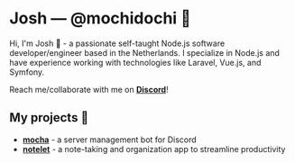 
# Josh &mdash; @mochidochi 🌱

Hi, I'm Josh 👋 - a passionate self-taught Node.js software developer/engineer based in the Netherlands. I specialize in Node.js and have experience working with technologies like Laravel, Vue.js, and Symfony. 

Reach me/collaborate with me on **[Discord](https://discord.gg/5QpANggC)**!

## My projects 📌

- **[mocha](https://github.com/mochidochi/mocha)** - a server management bot for Discord
- **[notelet](https://github.com/mochidochi/notelet)** - a note-taking and organization app to streamline productivity
